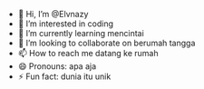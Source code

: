 - 👋 Hi, I’m @Elvnazy
- 👀 I’m interested in coding
- 🌱 I’m currently learning mencintai
- 💞️ I’m looking to collaborate on berumah tangga
- 📫 How to reach me datang ke rumah
- 😄 Pronouns: apa aja
- ⚡ Fun fact: dunia itu unik

<!---
Elvnazy/Elvnazy is a ✨ special ✨ repository because its `README.md` (this file) appears on your GitHub profile.
You can click the Preview link to take a look at your changes.
--->

